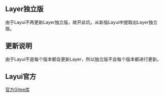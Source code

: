 ## Layer独立版
由于Layui不再更新Layer独立版，故开此坑，从新版Layui中提取出Layer独立版。

## 更新说明
由于Layui不是每个版本都会更新Layer，所以独立版不会每个版本都进行更新。

## Layui官方
[官方Gitee库](https://gitee.com/layui/layui)